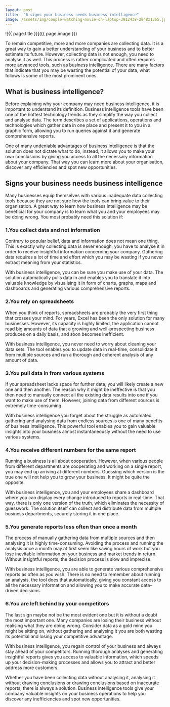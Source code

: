 ```yaml
---
layout: post
title:  "6 signs your business needs business intelligence"
image: /assets/img/couple-watching-movie-on-laptop-3912438-2048x1365.jpg
---
```


![{{ page.title }}]({{ page.image }})

To remain competitive, more and more companies are collecting data. It is a great way to gain a better understanding of your business and to better estimate its future. However, collecting data is not enough, you need to analyse it as well. This process is rather complicated and often requires more advanced tools, such as business intelligence. There are many factors that indicate that you may be wasting the potential of your data, what follows is some of the most prominent ones.

## What is business intelligence?
Before explaining why your company may need business intelligence, it is important to understand its definition. Business intelligence tools have been one of the hottest technology trends as they simplify the way you collect and analyse data. The term describes a set of applications, operations and technologies which gather data in one place and present it to you in a graphic form, allowing you to run queries against it and generate comprehensive reports.

One of many undeniable advantages of business intelligence is that the solution does not dictate what to do, instead, it allows you to make your own conclusions by giving you access to all the necessary information about your company. That way you can learn more about your organisation, discover any efficiencies and spot new opportunities.

## Signs your business needs business intelligence
Many businesses equip themselves with various inadequate data collecting tools because they are not sure how the tools can bring value to their organisation. A great way to learn how business intelligence may be beneficial for your company is to learn what you and your employees may be doing wrong. You most probably need this solution if:

### 1.You collect data and not information
Contrary to popular belief, data and information does not mean one thing. This is exactly why collecting data is never enough; you have to analyse it in order to receive insightful information concerning your company. Gathering data requires a lot of time and effort which you may be wasting if you never extract meaning from your statistics.

With business intelligence, you can be sure you make use of your data. The solution automatically pulls data in and enables you to translate it into valuable knowledge by visualising it in form of charts, graphs, maps and dashboards and generating various comprehensive reports.

### 2.You rely on spreadsheets
When you think of reports, spreadsheets are probably the very first thing that crosses your mind. For years, Excel has been the only solution for many businesses. However, its capacity is highly limited, the application cannot read big amounts of data that a growing and well-prospecting business produces on a daily basis, and soon becomes inefficient.

With business intelligence, you never need to worry about cleaning your data sets. The tool enables you to update data in real-time, consolidate it from multiple sources and run a thorough and coherent analysis of any amount of data.

### 3.You pull data in from various systems
If your spreadsheet lacks space for further data, you will likely create a new one and then another. The reason why it might be ineffective is that you then need to manually connect all the existing data results into one if you want to make use of them. However, joining data from different sources is extremely time-consuming.

With business intelligence you forget about the struggle as automated gathering and analysing data from endless sources is one of many benefits of business intelligence. This powerful tool enables you to gain valuable insights into your business almost instantaneously without the need to use various systems.

### 4.You receive different numbers for the same report
Running a business is all about cooperation. However, when various people from different departments are cooperating and working on a single report, you may end up arriving at different numbers. Guessing which version is the true one will not help you to grow your business. It might be quite the opposite.

With business intelligence, you and your employees share a dashboard where you can display every change introduced to reports in real-time. That way, there is only one version of the truth, which eliminates the necessity of guesswork. The solution itself can collect and distribute data from multiple business departments, securely storing it in one place.

### 5.You generate reports less often than once a month
The process of manually gathering data from multiple sources and then analysing it is highly time-consuming. Avoiding the process and running the analysis once a month may at first seem like saving hours of work but you lose inevitable information on your business and market trends in return. Without insightful reports, the decision process is slow and imprecise.

With business intelligence, you are able to generate various comprehensive reports as often as you wish. There is no need to remember about running an analysis, the tool does that automatically, giving you constant access to all the necessary information and allowing you to make accurate data-driven decisions.

### 6.You are left behind by your competitors
The last sign maybe not be the most evident one but it is without a doubt the most important one. Many companies are losing their business without realising what they are doing wrong. Consider data as a gold mine you might be sitting on, without gathering and analysing it you are both wasting its potential and losing your competitive advantage.

With business intelligence, you regain control of your business and always stay ahead of your competitors. Running thorough analyses and generating insightful reports gives you access to valuable information, which speeds up your decision-making processes and allows you to attract and better address more customers.


Whether you have been collecting data without analysing it, analysing it without drawing conclusions or drawing conclusions based on inaccurate reports, there is always a solution. Business intelligence tools give your company valuable insights on your business operations to help you discover any inefficiencies and spot new opportunities.
